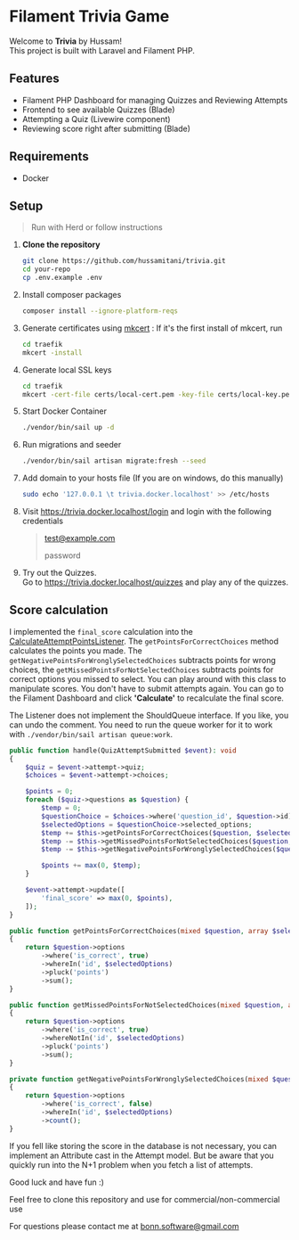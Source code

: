 # Filament Trivia Game

Welcome to **Trivia** by Hussam!  
This project is built with Laravel and Filament PHP.

## Features

- Filament PHP Dashboard for managing Quizzes and Reviewing Attempts
- Frontend to see available Quizzes (Blade)
- Attempting a Quiz (Livewire component)
- Reviewing score right after submitting (Blade)

## Requirements

- Docker

## Setup

> Run with Herd or follow instructions

1. **Clone the repository**
   ```sh
   git clone https://github.com/hussamitani/trivia.git
   cd your-repo
   cp .env.example .env
   ```
2. Install composer packages
   ```sh
   composer install --ignore-platform-reqs
   ```
3. Generate certificates using [mkcert](https://github.com/FiloSottile/mkcert) :
   If it's the first install of mkcert, run
   ```sh
   cd traefik
   mkcert -install
   ```
4. Generate local SSL keys
   ```sh
   cd traefik
   mkcert -cert-file certs/local-cert.pem -key-file certs/local-key.pem "trivia.docker.localhost"
   ```
5. Start Docker Container
   ```sh
   ./vendor/bin/sail up -d
   ```
6. Run migrations and seeder
   ```sh
   ./vendor/bin/sail artisan migrate:fresh --seed
   ```
7. Add domain to your hosts file (If you are on windows, do this manually)
   ```sh
   sudo echo '127.0.0.1 \t trivia.docker.localhost' >> /etc/hosts
   ```
8. Visit https://trivia.docker.localhost/login and login with the following credentials
   > test@example.com
   >
   > password
9. Try out the Quizzes.  
   Go to https://trivia.docker.localhost/quizzes and play any of the quizzes.

## Score calculation
I implemented the `final_score` calculation into the [CalculateAttemptPointsListener](app/Listeners/CalculateAttemptPointsListener.php).
The `getPointsForCorrectChoices` method calculates the points you made. The `getNegativePointsForWronglySelectedChoices` subtracts points for wrong choices, the `getMissedPointsForNotSelectedChoices` subtracts points for correct options you missed to select. You can play around with this class to manipulate scores. You don't have to submit attempts again. You can go to the Filament Dashboard and click **'Calculate'** to recalculate the final score.

The Listener does not implement the ShouldQueue interface. If you like, you can undo the comment. You need to run the queue worker for it to work with `./vendor/bin/sail artisan queue:work`.
```php
public function handle(QuizAttemptSubmitted $event): void
{
    $quiz = $event->attempt->quiz;
    $choices = $event->attempt->choices;

    $points = 0;
    foreach ($quiz->questions as $question) {
        $temp = 0;
        $questionChoice = $choices->where('question_id', $question->id)->first();
        $selectedOptions = $questionChoice->selected_options;
        $temp += $this->getPointsForCorrectChoices($question, $selectedOptions);
        $temp -= $this->getMissedPointsForNotSelectedChoices($question, $selectedOptions);
        $temp -= $this->getNegativePointsForWronglySelectedChoices($question, $selectedOptions);

        $points += max(0, $temp);
    }

    $event->attempt->update([
        'final_score' => max(0, $points),
    ]);
}

public function getPointsForCorrectChoices(mixed $question, array $selectedOptions): mixed
{
    return $question->options
        ->where('is_correct', true)
        ->whereIn('id', $selectedOptions)
        ->pluck('points')
        ->sum();
}

public function getMissedPointsForNotSelectedChoices(mixed $question, array $selectedOptions): mixed
{
    return $question->options
        ->where('is_correct', true)
        ->whereNotIn('id', $selectedOptions)
        ->pluck('points')
        ->sum();
}

private function getNegativePointsForWronglySelectedChoices(mixed $question, array $selectedOptions)
{
    return $question->options
        ->where('is_correct', false)
        ->whereIn('id', $selectedOptions)
        ->count();
}
```
If you fell like storing the score in the database is not necessary, you can implement an Attribute cast in the Attempt model.
But be aware that you quickly run into the N+1 problem when you fetch a list of attempts.

Good luck and have fun :)

Feel free to clone this repository and use for commercial/non-commercial use

For questions please contact me at bonn.software@gmail.com
